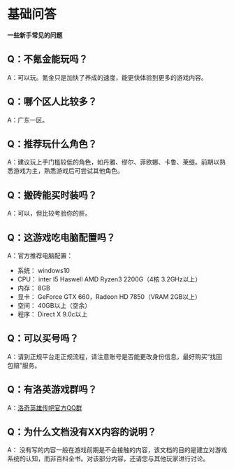 # 基础问答 <!-- {docsify-ignore-all} -->
**一些新手常见的问题**

##  Q：不氪金能玩吗？ 
A：可以玩。氪金只是加快了养成的速度，能更快体验到更多的游戏内容。

## Q：哪个区人比较多？
A：广东一区。

##  Q：推荐玩什么角色？
A：建议玩上手门槛较低的角色，如丹雅、缪尔、菲欧娜、卡鲁、莱缇。前期以熟悉游戏为主，熟悉游戏后可尝试其他角色。

## Q：搬砖能买时装吗？
A：可以，但比较考验你的肝。

## Q：这游戏吃电脑配置吗？
A：官方推荐电脑配置：
-   系统： windows10
-   CPU： inter I5 Haswell AMD Ryzen3 2200G（4核 3.2GHz以上）
-   内存： 8GB
-   显卡： GeForce GTX 660，Radeon HD 7850（VRAM 2GB以上）
-   空间： 40GB以上（空余）
-   程序： Direct X 9.0c以上


## Q：可以买号吗？
A：请到正规平台走正规流程，请注意账号是否能更改身份信息，最好购买“找回包赔”服务。

## Q：有洛英游戏群吗？
A：[洛奇英雄传吧官方QQ群](http://qm.qq.com/cgi-bin/qm/qr?_wv=1027&k=9h5DHb30AmrQNRI1KWdN8GnTmmsMyIgQ&authKey=gpq%2BIT%2F3bQ6sGK2Tp84oZdA%2F0%2B99sgXex8mZSOuPmoba5sPp7t6PBTistWPfLHS3&noverify=0&group_code=458119154)

## Q：为什么文档没有XX内容的说明？
A： 没有写的内容一般在游戏前期是不会接触的内容，该文档的目的是建立对游戏系统的认知，而非百科全书。对该部分内容，还请您与其他玩家进行讨论。



